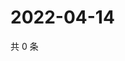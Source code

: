 # 2022-04-14

共 0 条

<!-- BEGIN WEIBO -->
<!-- 最后更新时间 Thu Apr 14 2022 22:15:04 GMT+0800 (China Standard Time) -->

<!-- END WEIBO -->
